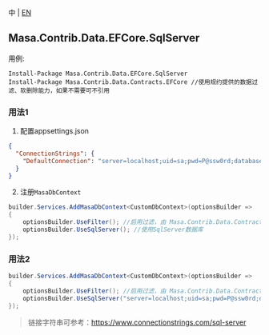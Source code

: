 中 | [EN](README.md)

## Masa.Contrib.Data.EFCore.SqlServer

用例:

``` powershelll
Install-Package Masa.Contrib.Data.EFCore.SqlServer
Install-Package Masa.Contrib.Data.Contracts.EFCore //使用规约提供的数据过滤、软删除能力，如果不需要可不引用
```

### 用法1

1. 配置appsettings.json

``` appsettings.json
{
  "ConnectionStrings": {
    "DefaultConnection": "server=localhost;uid=sa;pwd=P@ssw0rd;database=identity"
  }
}
```

2. 注册`MasaDbContext`

``` C#
builder.Services.AddMasaDbContext<CustomDbContext>(optionsBuilder =>
{
    optionsBuilder.UseFilter(); //启用过滤，由 Masa.Contrib.Data.Contracts.EFCore 提供
    optionsBuilder.UseSqlServer(); //使用SqlServer数据库
});
```

### 用法2

``` C#
builder.Services.AddMasaDbContext<CustomDbContext>(optionsBuilder =>
{
    optionsBuilder.UseFilter(); //启用过滤，由 Masa.Contrib.Data.Contracts.EFCore 提供
    optionsBuilder.UseSqlServer("server=localhost;uid=sa;pwd=P@ssw0rd;database=identity"); //使用SqlServer数据库
});
```

> 链接字符串可参考：https://www.connectionstrings.com/sql-server